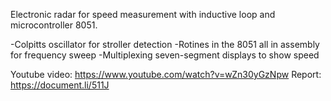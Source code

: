Electronic radar for speed measurement with inductive loop and microcontroller 8051.

-Colpitts oscillator for stroller detection
-Rotines in the 8051 all in assembly for frequency sweep
-Multiplexing seven-segment displays to show speed

Youtube video: https://www.youtube.com/watch?v=wZn30yGzNpw
Report: https://document.li/511J
